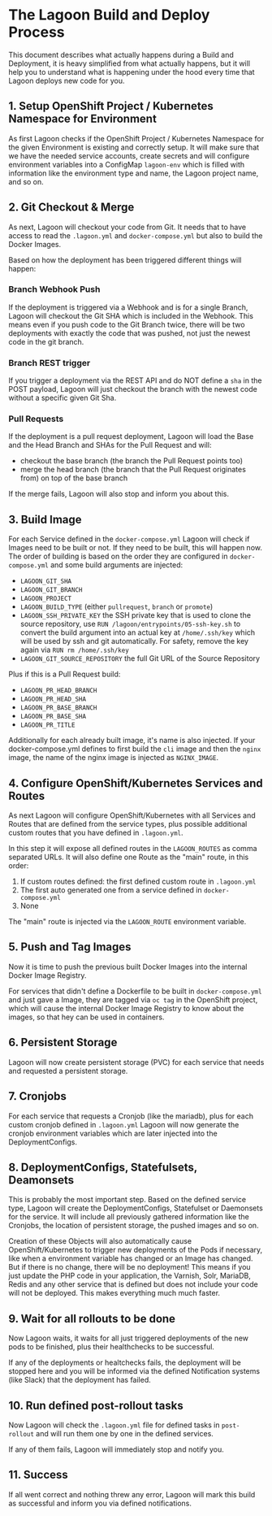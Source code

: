 # The Lagoon Build and Deploy Process

This document describes what actually happens during a Build and Deployment, it is heavy simplified from what actually happens, but it will help you to understand what is happening under the hood every time that Lagoon deploys new code for you.

## 1. Setup OpenShift Project / Kubernetes Namespace for Environment

As first Lagoon checks if the OpenShift Project / Kubernetes Namespace for the given Environment is existing and correctly setup. It will make sure that we have the needed service accounts, create secrets and will configure environment variables into a ConfigMap `lagoon-env` which is filled with information like the environment type and name, the Lagoon project name, and so on.

## 2. Git Checkout & Merge

As next, Lagoon will checkout your code from Git. It needs that to have access to read the `.lagoon.yml` and `docker-compose.yml` but also to build the Docker Images.

Based on how the deployment has been triggered different things will happen:

### Branch Webhook Push

If the deployment is triggered via a Webhook and is for a single Branch, Lagoon will checkout the Git SHA which is included in the Webhook. This means even if you push code to the Git Branch twice, there will be two deployments with exactly the code that was pushed, not just the newest code in the git branch.

### Branch REST trigger

If you trigger a deployment via the REST API and do NOT define a `sha` in the POST payload, Lagoon will just checkout the branch with the newest code without a specific given Git Sha.

### Pull Requests

If the deployment is a pull request deployment, Lagoon will load the Base and the Head Branch and SHAs for the Pull Request and will:

* checkout the base branch \(the branch the Pull Request points too\)
* merge the head branch \(the branch that the Pull Request originates from\) on top of the base branch

If the merge fails, Lagoon will also stop and inform you about this.

## 3. Build Image

For each Service defined in the `docker-compose.yml` Lagoon will check if Images need to be built or not. If they need to be built, this will happen now. The order of building is based on the order they are configured in `docker-compose.yml` and some build arguments are injected:

* `LAGOON_GIT_SHA`
* `LAGOON_GIT_BRANCH`
* `LAGOON_PROJECT`
* `LAGOON_BUILD_TYPE`  \(either `pullrequest`, `branch` or `promote`\)
* `LAGOON_SSH_PRIVATE_KEY` the SSH private key that is used to clone the source repository, use `RUN /lagoon/entrypoints/05-ssh-key.sh` to convert the build argument into an actual key at `/home/.ssh/key` which will be used by ssh and git automatically. For safety, remove the key again via `RUN rm /home/.ssh/key`
* `LAGOON_GIT_SOURCE_REPOSITORY` the full Git URL of the Source Repository

Plus if this is a Pull Request build:

* `LAGOON_PR_HEAD_BRANCH`
* `LAGOON_PR_HEAD_SHA`
* `LAGOON_PR_BASE_BRANCH`
* `LAGOON_PR_BASE_SHA`
* `LAGOON_PR_TITLE`

Additionally for each already built image, it's name is also injected. If your docker-compose.yml defines to first build the `cli` image and then the `nginx` image, the name of the nginx image is injected as `NGINX_IMAGE`.

## 4. Configure OpenShift/Kubernetes Services and Routes

As next Lagoon will configure OpenShift/Kubernetes with all Services and Routes that are defined from the service types, plus possible additional custom routes that you have defined in `.lagoon.yml`.

In this step it will expose all defined routes in the `LAGOON_ROUTES` as comma separated URLs. It will also define one Route as the "main" route, in this order:

1. If custom routes defined: the first defined custom route in `.lagoon.yml`
2. The first auto generated one from a service defined in `docker-compose.yml`
3. None

The "main" route is injected via the `LAGOON_ROUTE` environment variable.

## 5. Push and Tag Images

Now it is time to push the previous built Docker Images into the internal Docker Image Registry.

For services that didn't define a Dockerfile to be built in `docker-compose.yml` and just gave a Image, they are tagged via `oc tag` in the OpenShift project, which will cause the internal Docker Image Registry to know about the images, so that hey can be used in containers.

## 6. Persistent Storage

Lagoon will now create persistent storage \(PVC\) for each service that needs and requested a persistent storage.

## 7. Cronjobs

For each service that requests a Cronjob \(like the mariadb\), plus for each custom cronjob defined in `.lagoon.yml` Lagoon will now generate the cronjob environment variables which are later injected into the DeploymentConfigs.

## 8. DeploymentConfigs, Statefulsets, Deamonsets

This is probably the most important step. Based on the defined service type, Lagoon will create the DeploymentConfigs, Statefulset or Daemonsets for the service. It will include all previously gathered information like the Cronjobs, the location of persistent storage, the pushed images and so on.

Creation of these Objects will also automatically cause OpenShift/Kubernetes to trigger new deployments of the Pods if necessary, like when a environment variable has changed or an Image has changed. But if there is no change, there will be no deployment! This means if you just update the PHP code in your application, the Varnish, Solr, MariaDB, Redis and any other service that is defined but does not include your code will not be deployed. This makes everything much much faster.

## 9. Wait for all rollouts to be done

Now Lagoon waits, it waits for all just triggered deployments of the new pods to be finished, plus their healthchecks to be successful.

If any of the deployments or healtchecks fails, the deployment will be stopped here and you will be informed via the defined Notification systems \(like Slack\) that the deployment has failed.

## 10. Run defined post-rollout tasks

Now Lagoon will check the `.lagoon.yml` file for defined tasks in `post-rollout` and will run them one by one in the defined services.

If any of them fails, Lagoon will immediately stop and notify you.

## 11. Success

If all went correct and nothing threw any error, Lagoon will mark this build as successful and inform you via defined notifications.

